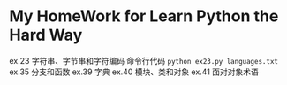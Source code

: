 # My HomeWork for Learn Python the Hard Way
ex.23 字符串、字节串和字符编码 
命令行代码
`python ex23.py languages.txt `
ex.35 分支和函数
ex.39 字典 
ex.40 模块、类和对象 
ex.41 面对对象术语 
